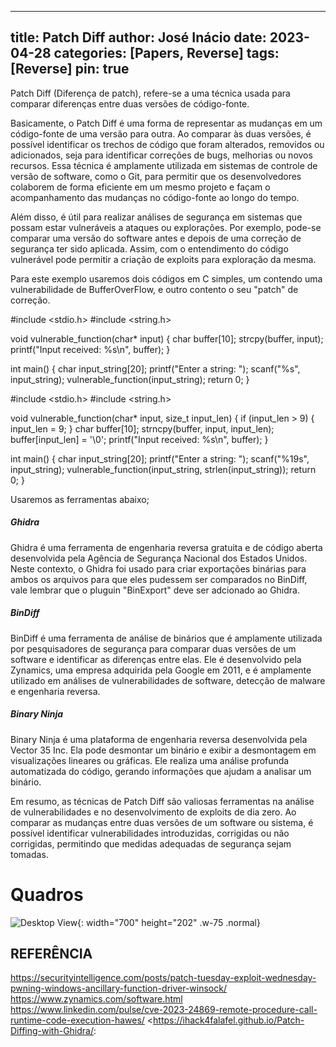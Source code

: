 
---
title: Patch Diff
author: José Inácio
date: 2023-04-28
categories: [Papers, Reverse]
tags: [Reverse]
pin: true
---

Patch Diff (Diferença de patch), refere-se a uma técnica usada para comparar diferenças entre duas versões de código-fonte.

Basicamente, o Patch Diff é uma forma de representar as mudanças em um código-fonte de uma versão para outra. Ao comparar às duas versões, é possível identificar os trechos de código que foram alterados, removidos ou adicionados, seja para identificar correções de bugs, melhorias ou novos recursos. Essa técnica é amplamente utilizada em sistemas de controle de versão de software, como o Git, para permitir que os desenvolvedores colaborem de forma eficiente em um mesmo projeto e façam o acompanhamento das mudanças no código-fonte ao longo do tempo.

Além disso, é útil para realizar análises de segurança em sistemas que possam estar vulneráveis a ataques ou explorações. Por exemplo, pode-se comparar uma versão do software antes e depois de uma correção de segurança ter sido aplicada. Assim, com o entendimento do código vulnerável pode permitir a criação de exploits para exploração da mesma.

Para este exemplo usaremos dois códigos em C simples, um contendo uma vulnerabilidade de BufferOverFlow, e outro contento o seu "patch" de correção. 

#include <stdio.h>
#include <string.h>

void vulnerable_function(char* input) {
    char buffer[10];
    strcpy(buffer, input);
    printf("Input received: %s\n", buffer);
}

int main() {
    char input_string[20];
    printf("Enter a string: ");
    scanf("%s", input_string);
    vulnerable_function(input_string);
    return 0;
}


#include <stdio.h>
#include <string.h>

void vulnerable_function(char* input, size_t input_len) {
    if (input_len > 9) {
        input_len = 9;
    }
    char buffer[10];
    strncpy(buffer, input, input_len);
    buffer[input_len] = '\0';
    printf("Input received: %s\n", buffer);
}

int main() {
    char input_string[20];
    printf("Enter a string: ");
    scanf("%19s", input_string);
    vulnerable_function(input_string, strlen(input_string));
    return 0;
}

Usaremos as ferramentas abaixo;

<h5>Ghidra</h5>
Ghidra é uma ferramenta de engenharia reversa gratuita e de código aberta desenvolvida pela Agência de Segurança Nacional dos Estados Unidos. Neste contexto, o Ghidra foi usado para criar exportações binárias para ambos os arquivos para que eles pudessem ser comparados no BinDiff, vale lembrar que o pluguin "BinExport" deve ser adcionado ao Ghidra.

<h5>BinDiff</h5>
BinDiff é uma ferramenta de análise de binários que é amplamente utilizada por pesquisadores de segurança para comparar duas versões de um software e identificar as diferenças entre elas. Ele é desenvolvido pela Zynamics, uma empresa adquirida pela Google em 2011, e é amplamente utilizado em análises de vulnerabilidades de software, detecção de malware e engenharia reversa.

<h5>Binary Ninja</h5>
Binary Ninja é uma plataforma de engenharia reversa desenvolvida pela Vector 35 Inc. Ela pode desmontar um binário e exibir a desmontagem em visualizações lineares ou gráficas. Ele realiza uma análise profunda automatizada do código, gerando informações que ajudam a analisar um binário.

Em resumo, as técnicas de Patch Diff são valiosas ferramentas na análise de vulnerabilidades e no desenvolvimento de exploits de dia zero. Ao comparar as mudanças entre duas versões de um software ou sistema, é possível identificar vulnerabilidades introduzidas, corrigidas ou não corrigidas, permitindo que medidas adequadas de segurança sejam tomadas.

# Quadros

![Desktop View](/img/papers/PatchDiff/excel.png){: width="700" height="202" .w-75 .normal}

## REFERÊNCIA
<https://securityintelligence.com/posts/patch-tuesday-exploit-wednesday-pwning-windows-ancillary-function-driver-winsock/>
<https://www.zynamics.com/software.html>
<https://www.linkedin.com/pulse/cve-2023-24869-remote-procedure-call-runtime-code-execution-hawes/>
<https://ihack4falafel.github.io/Patch-Diffing-with-Ghidra/:

